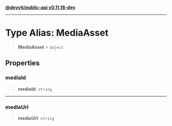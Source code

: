 [**@devvit/public-api v0.11.18-dev**](../README.md)

---

# Type Alias: MediaAsset

> **MediaAsset** = `object`

## Properties

<a id="mediaid"></a>

### mediaId

> **mediaId**: `string`

---

<a id="mediaurl"></a>

### mediaUrl

> **mediaUrl**: `string`
